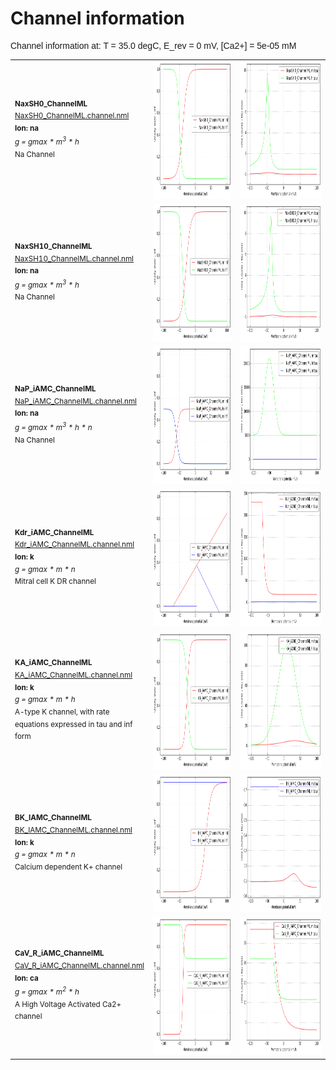 Channel information
===================
    
<p style="font-family:arial">Channel information at: T = 35.0 degC, E_rev = 0 mV, [Ca2+] = 5e-05 mM</p>

<table>
    <tr>
<td width="120px">
            <sup><b>NaxSH0_ChannelML</b><br/>
            <a href="../NaxSH0_ChannelML.channel.nml">NaxSH0_ChannelML.channel.nml</a><br/>
            <b>Ion: na</b><br/>
            <i>g = gmax * m<sup>3</sup> * h </i><br/>
            Na Channel</sup>
</td>
<td>
<a href="NaxSH0_ChannelML.inf.png"><img alt="NaxSH0_ChannelML steady state" src="NaxSH0_ChannelML.inf.png" height="220"/></a>
</td>
<td>
<a href="NaxSH0_ChannelML.tau.png"><img alt="NaxSH0_ChannelML time course" src="NaxSH0_ChannelML.tau.png" height="220"/></a>
</td>
</tr>
    <tr>
<td width="120px">
            <sup><b>NaxSH10_ChannelML</b><br/>
            <a href="../NaxSH10_ChannelML.channel.nml">NaxSH10_ChannelML.channel.nml</a><br/>
            <b>Ion: na</b><br/>
            <i>g = gmax * m<sup>3</sup> * h </i><br/>
            Na Channel</sup>
</td>
<td>
<a href="NaxSH10_ChannelML.inf.png"><img alt="NaxSH10_ChannelML steady state" src="NaxSH10_ChannelML.inf.png" height="220"/></a>
</td>
<td>
<a href="NaxSH10_ChannelML.tau.png"><img alt="NaxSH10_ChannelML time course" src="NaxSH10_ChannelML.tau.png" height="220"/></a>
</td>
</tr>
    <tr>
<td width="120px">
            <sup><b>NaP_iAMC_ChannelML</b><br/>
            <a href="../NaP_iAMC_ChannelML.channel.nml">NaP_iAMC_ChannelML.channel.nml</a><br/>
            <b>Ion: na</b><br/>
            <i>g = gmax * m<sup>3</sup> * h * n </i><br/>
            Na Channel</sup>
</td>
<td>
<a href="NaP_iAMC_ChannelML.inf.png"><img alt="NaP_iAMC_ChannelML steady state" src="NaP_iAMC_ChannelML.inf.png" height="220"/></a>
</td>
<td>
<a href="NaP_iAMC_ChannelML.tau.png"><img alt="NaP_iAMC_ChannelML time course" src="NaP_iAMC_ChannelML.tau.png" height="220"/></a>
</td>
</tr>
    <tr>
<td width="120px">
            <sup><b>Kdr_iAMC_ChannelML</b><br/>
            <a href="../Kdr_iAMC_ChannelML.channel.nml">Kdr_iAMC_ChannelML.channel.nml</a><br/>
            <b>Ion: k</b><br/>
            <i>g = gmax * m * n </i><br/>
            Mitral cell K DR channel</sup>
</td>
<td>
<a href="Kdr_iAMC_ChannelML.inf.png"><img alt="Kdr_iAMC_ChannelML steady state" src="Kdr_iAMC_ChannelML.inf.png" height="220"/></a>
</td>
<td>
<a href="Kdr_iAMC_ChannelML.tau.png"><img alt="Kdr_iAMC_ChannelML time course" src="Kdr_iAMC_ChannelML.tau.png" height="220"/></a>
</td>
</tr>
    <tr>
<td width="120px">
            <sup><b>KA_iAMC_ChannelML</b><br/>
            <a href="../KA_iAMC_ChannelML.channel.nml">KA_iAMC_ChannelML.channel.nml</a><br/>
            <b>Ion: k</b><br/>
            <i>g = gmax * m * h </i><br/>
            A-type K channel, with rate equations expressed in tau and inf form</sup>
</td>
<td>
<a href="KA_iAMC_ChannelML.inf.png"><img alt="KA_iAMC_ChannelML steady state" src="KA_iAMC_ChannelML.inf.png" height="220"/></a>
</td>
<td>
<a href="KA_iAMC_ChannelML.tau.png"><img alt="KA_iAMC_ChannelML time course" src="KA_iAMC_ChannelML.tau.png" height="220"/></a>
</td>
</tr>
    <tr>
<td width="120px">
            <sup><b>BK_IAMC_ChannelML</b><br/>
            <a href="../BK_IAMC_ChannelML.channel.nml">BK_IAMC_ChannelML.channel.nml</a><br/>
            <b>Ion: k</b><br/>
            <i>g = gmax * m * n </i><br/>
            Calcium dependent K+ channel</sup>
</td>
<td>
<a href="BK_IAMC_ChannelML.inf.png"><img alt="BK_IAMC_ChannelML steady state" src="BK_IAMC_ChannelML.inf.png" height="220"/></a>
</td>
<td>
<a href="BK_IAMC_ChannelML.tau.png"><img alt="BK_IAMC_ChannelML time course" src="BK_IAMC_ChannelML.tau.png" height="220"/></a>
</td>
</tr>
    <tr>
<td width="120px">
            <sup><b>CaV_R_iAMC_ChannelML</b><br/>
            <a href="../CaV_R_iAMC_ChannelML.channel.nml">CaV_R_iAMC_ChannelML.channel.nml</a><br/>
            <b>Ion: ca</b><br/>
            <i>g = gmax * m<sup>2</sup> * h </i><br/>
            A High Voltage Activated Ca2+ channel</sup>
</td>
<td>
<a href="CaV_R_iAMC_ChannelML.inf.png"><img alt="CaV_R_iAMC_ChannelML steady state" src="CaV_R_iAMC_ChannelML.inf.png" height="220"/></a>
</td>
<td>
<a href="CaV_R_iAMC_ChannelML.tau.png"><img alt="CaV_R_iAMC_ChannelML time course" src="CaV_R_iAMC_ChannelML.tau.png" height="220"/></a>
</td>
</tr>
</table>

